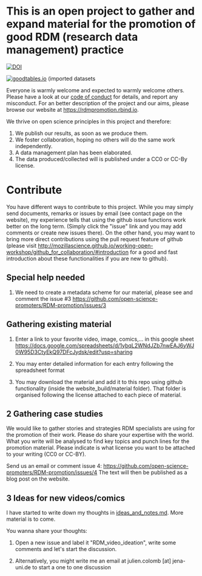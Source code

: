 # This is an open project to gather and expand material for the promotion of good RDM (research data management) practice

[![DOI](https://zenodo.org/badge/135207858.svg)](https://zenodo.org/badge/latestdoi/135207858)

[![goodtables.io](https://goodtables.io/badge/github/open-science-promoters/RDM-promotion.svg)](https://goodtables.io/github/open-science-promoters/RDM-promotion)
(imported datasets


Everyone is warmly welcome and expected to warmly welcome others. Please have a look at our [code of conduct](conduct.md ) for details, and report any misconduct. For an better description of the project and our aims, please browse our website at https://rdmpromotion.rbind.io. 

We thrive on open science principles in this project and therefore:

1. We publish our results, as soon as we produce them.
2. We foster collaboration, hoping no others will do the same work independently.
3. A data management plan has been elaborated.
4. The data produced/collected will is published under a CC0 or CC-By license.


# Contribute

You have different ways to contribute to this project. While you may simply send documents, remarks or issues by email (see contact page on the website), my experience tells that using the github issue functions work better on the long term. (Simply click the "issue" link and you may add comments or create new issues there). On the other hand, you may want to bring more direct contributions using the pull request feature of github (please visit http://mozillascience.github.io/working-open-workshop/github_for_collaboration/#introduction for a good and fast introduction about these functionalities if you are new to github).


## Special help needed

1. We need to create a metadata scheme for our material, please see and comment the issue #3 https://github.com/open-science-promoters/RDM-promotion/issues/3


## Gathering existing material
 
1. Enter a link to your favorite video, image, comics,... in this google sheet
https://docs.google.com/spreadsheets/d/1ybqL2WNdJZb7nwEAJ6yWJ0W95D3CtyEkQ97DFcJydsk/edit?usp=sharing

2. You may enter detailed information for each entry following the spreadsheet format

3. You may download the material and add it to this repo using github functionality (inside the website_build/material folder).
That folder is organised following the license attached to each piece of material.



## 2 Gathering case studies

We would like to gather stories and strategies RDM specialists are using for the promotion of their work. Please do share your expertise with the world. What you write will be analysed to find key topics and punch lines for the promotion material. Please indicate is what license you want to be attached to your writing (CC0 or CC-BY).

Send us an email or comment issue 4:
https://github.com/open-science-promoters/RDM-promotion/issues/4
The text will then be published as a blog post on the website.



## 3 Ideas for new videos/comics

I have started to write down my thoughts in [ideas_and_notes.md](ideas_and_notes.md). More material is to come.

You wanna share your thoughts: 

1. Open a new issue and label it "RDM_video_ideation", write some comments and let's start the discussion.

2. Alternatively, you might write me an email at julien.colomb [at] jena-uni.de to start a one to one discussion
